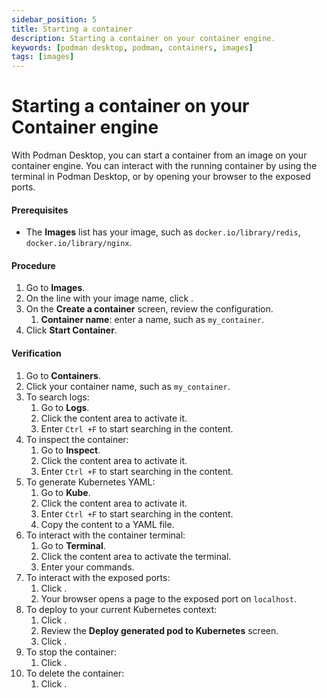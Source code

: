 ```yaml
---
sidebar_position: 5
title: Starting a container
description: Starting a container on your container engine.
keywords: [podman desktop, podman, containers, images]
tags: [images]
---
```


# Starting a container on your Container engine

With Podman Desktop, you can start a container from an image on your container engine.
You can interact with the running container by using the terminal in Podman Desktop, or by opening your browser to the exposed ports.

#### Prerequisites

- The **<icon icon="fa-solid fa-cloud" size="lg" /> Images** list has your image, such as `docker.io/library/redis`, `docker.io/library/nginx`.

#### Procedure

1. Go to **<icon icon="fa-solid fa-cloud" size="lg" /> Images**.
1. On the line with your image name, click **<icon icon="fa-solid fa-play" size="lg" />**.
1. On the **Create a container** screen, review the configuration.
   1. **Container name**: enter a name, such as `my_container`.
1. Click **<icon icon="fa-solid fa-play" size="lg" /> Start Container**.

#### Verification

1. Go to **<icon icon="fa-solid fa-cubes" size="lg" /> Containers**.
1. Click your container name, such as `my_container`.
1. To search logs:
   1. Go to **Logs**.
   1. Click the content area to activate it.
   1. Enter `Ctrl +F` to start searching in the content.
1. To inspect the container:
   1. Go to **Inspect**.
   1. Click the content area to activate it.
   1. Enter `Ctrl +F` to start searching in the content.
1. To generate Kubernetes YAML:
   1. Go to **Kube**.
   1. Click the content area to activate it.
   1. Enter `Ctrl +F` to start searching in the content.
   1. Copy the content to a YAML file.
1. To interact with the container terminal:
   1. Go to **Terminal**.
   1. Click the content area to activate the terminal.
   1. Enter your commands.
1. To interact with the exposed ports:
   1. Click **<icon icon="fa-solid fa-external-link" size="lg" />**.
   1. Your browser opens a page to the exposed port on `localhost`.
1. To deploy to your current Kubernetes context:
   1. Click **<icon icon="fa-solid fa-rocket" size="lg" />**.
   1. Review the **Deploy generated pod to Kubernetes** screen.
   1. Click **<icon icon="fa-solid fa-rocket" size="lg" />**.
1. To stop the container:
   1. Click **<icon icon="fa-solid fa-stop" size="lg" />**.
1. To delete the container:
   1. Click **<icon icon="fa-solid fa-trash" size="lg" />**.
